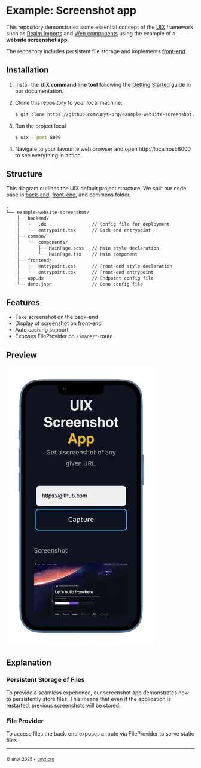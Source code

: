 # Example: Screenshot app

This repository demonstrates some essential concept of the
[UIX](https://uix.unyt.org) framework such as
[Realm Imports](https://unyt.org/glossary#realm-import) and
[Web components](https://unyt.org/glossary#web-components) using the example of
a **website screenshot app**.

The repository includes persistent file storage and implements
[front-end](https://unyt.org/glossary#front-end).

## Installation

1. Install the **UIX command line tool** following the
   [Getting Started](https://docs.unyt.org/manual/uix/getting-started#the-uix-command-line-tool)
   guide in our documentation.

2. Clone this repository to your local machine:

   ```bash
   $ git clone https://github.com/unyt-org/example-website-screenshot.git
   ```
3. Run the project local
   ```bash
   $ uix --port 8000
   ```
4. Navigate to your favourite web browser and open http://localhost:8000 to see
   everything in action.

## Structure

This diagram outlines the UIX default project structure. We split our code base
in [back-end](https://unyt.org/glossary#back-end),
[front-end](https://unyt.org/glossary#front-end), and commons folder.

```
.
└── example-website-screenshot/
    ├── backend/
    │   ├── .dx                 // Config file for deployment
    │   └── entrypoint.tsx      // Back-end entrypoint
    ├── common/
    │   └── components/
    │       ├── MainPage.scss   // Main style declaration
    │       └── MainPage.tsx    // Main component
    ├── frontend/
    │   ├── entrypoint.css      // Front-end style declaration
    │   └── entrypoint.tsx      // Front-end entrypoint
    ├── app.dx                  // Endpoint config file
    └── deno.json               // Deno config file
```

## Features

- Take screenshot on the back-end
- Display of screenshot on front-end
- Auto caching support
- Exposes FileProvider on `/image/*`-route

## Preview

<img src=".github/screenshot.png" width="400">

## Explanation

### Persistent Storage of Files

To provide a seamless experience, our screenshot app demonstrates how to
persistently store files. This means that even if the application is restarted,
previous screenshots will be stored.

### File Provider

To access files the back-end exposes a route via FileProvider to serve static
files.

---

<sub>&copy; unyt 2025 • [unyt.org](https://unyt.org)</sub>
